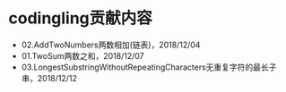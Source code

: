 # codingling贡献内容

- 02.AddTwoNumbers两数相加(链表)，2018/12/04
- 01.TwoSum两数之和，2018/12/07
- 03.LongestSubstringWithoutRepeatingCharacters无重复字符的最长子串，2018/12/12